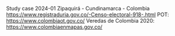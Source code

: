 Study case 2024-01
	Zipaquirá - Cundinamarca - Colombia
	https://www.registraduria.gov.co/-Censo-electoral-918-.html
	POT: https://www.colombiaot.gov.co/
	Veredas de Colombia 2020: https://www.colombiaenmapas.gov.co/


	